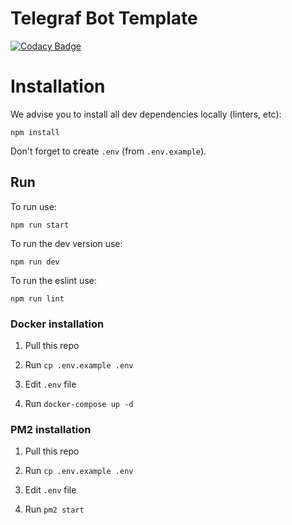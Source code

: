 # Telegraf Bot Template
[![Codacy Badge](https://app.codacy.com/project/badge/Grade/810311f9a3f3440d914e61d252723064)](https://www.codacy.com/gh/Viiprogrammer/telegraf-bot-template/dashboard?utm_source=github.com&amp;utm_medium=referral&amp;utm_content=Viiprogrammer/telegraf-bot-template&amp;utm_campaign=Badge_Grade)

# Installation

We advise you to install all dev dependencies locally (linters, etc):

`npm install`

Don't forget to create `.env` (from `.env.example`).

## Run

To run use:

`npm run start`

To run the dev version use:

`npm run dev`

To run the eslint use:

`npm run lint`

### Docker installation
1) Pull this repo

2) Run `cp .env.example .env`

3) Edit `.env` file

4) Run `docker-compose up -d`

### PM2 installation
1) Pull this repo

2) Run `cp .env.example .env`

3) Edit `.env` file

4) Run `pm2 start`
